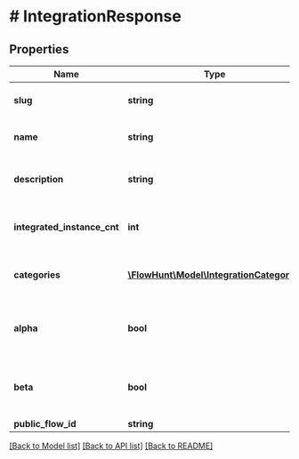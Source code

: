 # # IntegrationResponse

## Properties

Name | Type | Description | Notes
------------ | ------------- | ------------- | -------------
**slug** | **string** | The slug of the integration. |
**name** | **string** | The name of the integration. |
**description** | **string** | The description of the integration. |
**integrated_instance_cnt** | **int** | The number of integrated instances. |
**categories** | [**\FlowHunt\Model\IntegrationCategory[]**](IntegrationCategory.md) | The categories of the integration. |
**alpha** | **bool** | Whether the integration is in alpha or not. | [optional] [default to false]
**beta** | **bool** | Whether the integration is in beta or not. | [optional] [default to false]
**public_flow_id** | **string** |  | [optional]

[[Back to Model list]](../../README.md#models) [[Back to API list]](../../README.md#endpoints) [[Back to README]](../../README.md)
